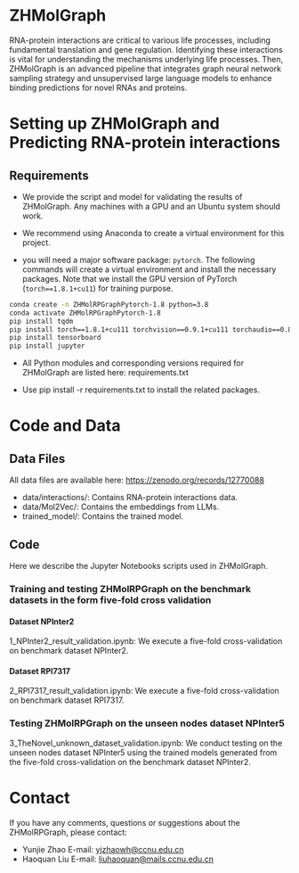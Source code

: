 # ZHMolGraph

RNA-protein interactions are critical to various life processes, including fundamental translation and gene regulation. Identifying these interactions is vital for understanding the mechanisms underlying life processes. Then, ZHMolGraph is an advanced pipeline that integrates graph neural network sampling strategy and unsupervised large language models to enhance binding predictions for novel RNAs and proteins.


# Setting up ZHMolGraph and Predicting RNA-protein interactions

## Requirements

- We provide the script and model for validating the results of ZHMolGraph. Any machines with a GPU and an Ubuntu system should work.

- We recommend using Anaconda to create a virtual environment for this project.

- you will need a major software package: `pytorch`. The following commands will create a virtual environment and install the necessary packages. Note that we install the GPU version of PyTorch (`torch==1.8.1+cu11`) for training purpose.

```bash
conda create -n ZHMolRPGraphPytorch-1.8 python=3.8
conda activate ZHMolRPGraphPytorch-1.8
pip install tqdm
pip install torch==1.8.1+cu111 torchvision==0.9.1+cu111 torchaudio==0.8.1 -f https://download.pytorch.org/whl/torch_stable.html
pip install tensorboard
pip install jupyter
```

- All Python modules and corresponding versions required for ZHMolGraph are listed here: requirements.txt

- Use pip install -r requirements.txt to install the related packages. 


# Code and Data

## Data Files
All data files are available here: https://zenodo.org/records/12770088

- data/interactions/: Contains RNA-protein interactions data.
- data/Mol2Vec/: Contains the embeddings from LLMs.
- trained_model/: Contains the trained model.

## Code 

Here we describe the Jupyter Notebooks scripts used in ZHMolGraph.
### Training and testing ZHMolRPGraph on the benchmark datasets in the form five-fold cross validation 

#### Dataset NPInter2

1_NPInter2_result_validation.ipynb: We execute a five-fold cross-validation on benchmark dataset NPInter2.

#### Dataset RPI7317

2_RPI7317_result_validation.ipynb: We execute a five-fold cross-validation on benchmark dataset RPI7317.


### Testing ZHMolRPGraph on the unseen nodes dataset NPInter5

3_TheNovel_unknown_dataset_validation.ipynb: We conduct testing on the unseen nodes dataset NPInter5 using the trained models generated from the five-fold cross-validation on the benchmark dataset NPInter2.


# Contact

If you have any comments, questions or suggestions about the ZHMolRPGraph, please contact:

- Yunjie Zhao       E-mail: yjzhaowh@ccnu.edu.cn
- Haoquan Liu       E-mail: liuhaoquan@mails.ccnu.edu.cn
